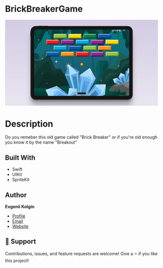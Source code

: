 # BrickBreakerGame
![screenshot](/screenshot.webp)
# Description
Do you remeber this old game called "Brick Breaker" or if you're old enough you know it by the name "Breakout"

## Built With
- Swift
- UIKit
- SpriteKit

## Author
**Evgenii Kolgin**

- [Profile](https://github.com/Colgates "Evgenii Kolgin")
- [Email](mailto:kolgin.ev@gmail.com?subject=Hi% "Hi!")
- [Website](https://evgeniikolgin.ru "Welcome")

## 🤝 Support
Contributions, issues, and feature requests are welcome!
Give a ⭐️ if you like this project!
